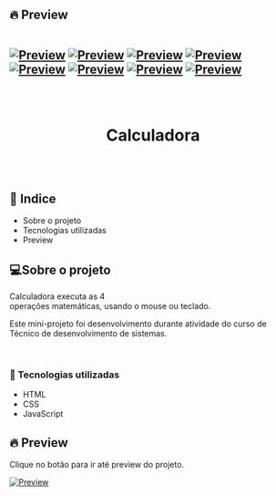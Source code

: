 <h2 align="left" >🔥 Preview 
  
</br>
</br>

[![Preview](https://vercel.com/button)](https://samuelgoulart.github.io/Projetos-com-JavaScript/Calculadora/index.html)
[![Preview](https://vercel.com/button)](https://samuelgoulart.github.io/Projetos-com-JavaScript/Calculadora/index.html)
[![Preview](https://vercel.com/button)](https://samuelgoulart.github.io/Projetos-com-JavaScript/Calculadora/index.html)
[![Preview](https://vercel.com/button)](https://samuelgoulart.github.io/Projetos-com-JavaScript/Calculadora/index.html)
[![Preview](https://vercel.com/button)](https://samuelgoulart.github.io/Projetos-com-JavaScript/Calculadora/index.html)
[![Preview](https://vercel.com/button)](https://samuelgoulart.github.io/Projetos-com-JavaScript/Calculadora/index.html)
[![Preview](https://vercel.com/button)](https://samuelgoulart.github.io/Projetos-com-JavaScript/Calculadora/index.html)
[![Preview](https://vercel.com/button)](https://samuelgoulart.github.io/Projetos-com-JavaScript/Calculadora/index.html)

</br>

<h1  align="center" >Calculadora</h1>
  
</br>
</br>

</h2>


<h2>📕 Indice</h2>

<ul>
  <li>Sobre o projeto</li>
  <li>Tecnologias utilizadas</li>
  <li>Preview</li>
</ul>

<h2>💻Sobre o projeto</h2>

Calculadora executa as 4 operações matemáticas, usando o mouse ou teclado.

Este mini-projeto foi desenvolvimento durante atividade do curso de Técnico de desenvolvimento de sistemas.

&nbsp;&nbsp;&nbsp; 

<h3>🚀 Tecnologias utilizadas</h3>

<ul>
  <li>HTML</li>
  <li>CSS</li>
  <li>JavaScript</li>
</ul>


<h2>🔥 Preview </h2>

Clique no botão para ir até preview do projeto.

[![Preview](https://vercel.com/button)](https://samuelgoulart.github.io/Projetos-com-JavaScript/Calculadora/index.html)




